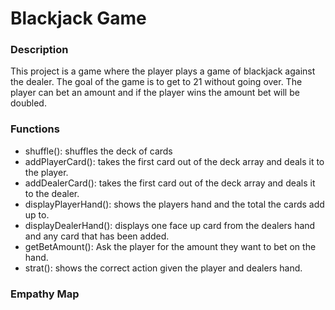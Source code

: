 # Blackjack Game 

### Description 
This project is a game where the player plays a game of blackjack against the dealer. The goal of the game is to get to 21 without going over. The player can bet an amount and if the player wins the amount bet will be doubled. 
### Functions 
- shuffle(): shuffles the deck of cards
- addPlayerCard(): takes the first card out of the deck array and deals it to the player. 
- addDealerCard(): takes the first card out of the deck array and deals it to the dealer.
- displayPlayerHand(): shows the players hand and the total the cards add up to.
- displayDealerHand(): displays one face up card from the dealers hand and any card that has been added.
- getBetAmount(): Ask the player for the amount they want to bet on the hand. 
- strat(): shows the correct action given the player and dealers hand.

### Empathy Map 
